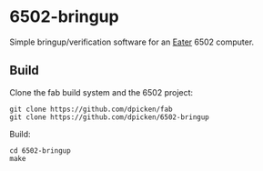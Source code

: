 # 6502-bringup

Simple bringup/verification software for an [Eater](https://eater.net/6502) 6502 computer.

## Build

Clone the fab build system and the 6502 project:

    git clone https://github.com/dpicken/fab
    git clone https://github.com/dpicken/6502-bringup

Build:

    cd 6502-bringup
    make
